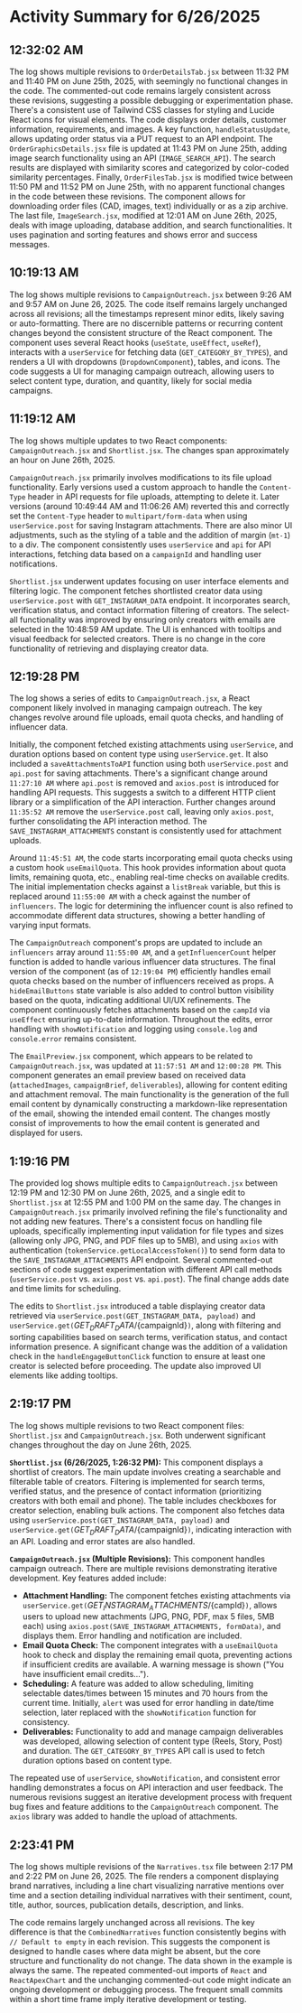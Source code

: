 # Activity Summary for 6/26/2025

## 12:32:02 AM
The log shows multiple revisions to `OrderDetailsTab.jsx` between 11:32 PM and 11:40 PM on June 25th, 2025,  with seemingly no functional changes in the code.  The commented-out code remains largely consistent across these revisions, suggesting a possible debugging or experimentation phase.  There's a consistent use of Tailwind CSS classes for styling and Lucide React icons for visual elements.  The code displays order details, customer information, requirements, and images.  A key function, `handleStatusUpdate`, allows updating order status via a PUT request to an API endpoint.  The  `OrderGraphicsDetails.jsx` file is updated at 11:43 PM on June 25th, adding image search functionality using an API (`IMAGE_SEARCH_API`).  The search results are displayed with similarity scores and categorized by color-coded similarity percentages.  Finally, `OrderFilesTab.jsx` is modified twice between 11:50 PM and 11:52 PM on June 25th, with no apparent functional changes in the code between these revisions. The component allows for downloading order files (CAD, images, text) individually or as a zip archive. The last file, `ImageSearch.jsx`, modified at 12:01 AM on June 26th, 2025, deals with image uploading, database addition, and search functionalities.  It uses pagination and sorting features and shows error and success messages.


## 10:19:13 AM
The log shows multiple revisions to `CampaignOutreach.jsx` between 9:26 AM and 9:57 AM on June 26, 2025.  The code itself remains largely unchanged across all revisions; all the timestamps represent minor edits, likely saving or auto-formatting. There are no discernible patterns or recurring content changes beyond the consistent structure of the React component.  The component uses several React hooks (`useState`, `useEffect`, `useRef`), interacts with a `userService` for fetching data (`GET_CATEGORY_BY_TYPES`), and renders a UI with dropdowns (`DropdownComponent`), tables, and icons.  The code suggests a UI for managing campaign outreach, allowing users to select content type, duration, and quantity, likely for social media campaigns.


## 11:19:12 AM
The log shows multiple updates to two React components: `CampaignOutreach.jsx` and `Shortlist.jsx`.  The changes span approximately an hour on June 26th, 2025.

`CampaignOutreach.jsx` primarily involves modifications to its file upload functionality.  Early versions used a custom approach to handle the `Content-Type` header in API requests for file uploads, attempting to delete it. Later versions (around 10:49:44 AM and 11:06:26 AM) reverted this and correctly set the `Content-Type` header to `multipart/form-data` when using `userService.post` for saving Instagram attachments. There are also minor UI adjustments, such as the styling of a table and the addition of margin (`mt-1`) to a div.  The component consistently uses `userService` and `api` for API interactions, fetching data based on a `campaignId` and handling user notifications.


`Shortlist.jsx` underwent updates focusing on user interface elements and filtering logic. The component fetches shortlisted creator data using `userService.post` with `GET_INSTAGRAM_DATA` endpoint.  It incorporates search, verification status, and contact information filtering of creators.  The select-all functionality was improved by ensuring only creators with emails are selected in the 10:48:59 AM update. The UI is enhanced with tooltips and visual feedback for selected creators. There is no change in the core functionality of retrieving and displaying creator data.


## 12:19:28 PM
The log shows a series of edits to `CampaignOutreach.jsx`, a React component likely involved in managing campaign outreach.  The key changes revolve around file uploads, email quota checks, and handling of influencer data.

Initially, the component fetched existing attachments using `userService`, and duration options based on content type using `userService.get`.  It also included a `saveAttachmentsToAPI` function using both `userService.post` and `api.post` for saving attachments.  There's a significant change around  `11:27:10 AM` where `api.post` is removed and `axios.post` is introduced for handling API requests. This suggests a switch to a different HTTP client library or a simplification of the API interaction. Further changes around  `11:35:52 AM`  remove the `userService.post` call, leaving only `axios.post`,  further consolidating the API interaction method.  The `SAVE_INSTAGRAM_ATTACHMENTS` constant is consistently used for attachment uploads.


Around `11:45:51 AM`, the code starts incorporating email quota checks using a custom hook `useEmailQuota`.  This hook provides information about quota limits, remaining quota, etc., enabling real-time checks on available credits.  The initial implementation checks against a `listBreak` variable, but this is replaced around `11:55:00 AM` with a check against the number of `influencers`. The logic for determining the influencer count is also refined to accommodate different data structures, showing a better handling of varying input formats.


The `CampaignOutreach` component's props are updated to include an `influencers` array around `11:55:00 AM`, and a `getInfluencerCount` helper function is added to handle various influencer data structures. The final version of the component (as of `12:19:04 PM`) efficiently handles email quota checks based on the number of influencers received as props.  A `hideEmailButtons` state variable is also added to control button visibility based on the quota, indicating additional UI/UX refinements.  The component continuously fetches attachments based on the `campId` via `useEffect` ensuring up-to-date information.  Throughout the edits, error handling with `showNotification` and logging using `console.log` and `console.error` remains consistent.

The `EmailPreview.jsx` component, which appears to be related to `CampaignOutreach.jsx`, was updated at `11:57:51 AM` and `12:00:28 PM`. This component generates an email preview based on received data (`attachedImages`, `campaignBrief`, `deliverables`), allowing for content editing and attachment removal. The main functionality is the generation of the full email content by dynamically constructing a markdown-like representation of the email, showing the intended email content.  The changes mostly consist of improvements to how the email content is generated and displayed for users.


## 1:19:16 PM
The provided log shows multiple edits to `CampaignOutreach.jsx` between 12:19 PM and 12:30 PM on June 26th, 2025, and a single edit to `Shortlist.jsx` at 12:55 PM and 1:00 PM on the same day.  The changes in `CampaignOutreach.jsx` primarily involved refining the file's functionality and not adding new features.  There's a consistent focus on handling file uploads, specifically implementing input validation for file types and sizes (allowing only JPG, PNG, and PDF files up to 5MB), and using `axios` with authentication (`tokenService.getLocalAccessToken()`) to send form data to the `SAVE_INSTAGRAM_ATTACHMENTS` API endpoint. Several commented-out sections of code suggest experimentation with different API call methods (`userService.post` vs. `axios.post` vs. `api.post`).  The final change adds date and time limits for scheduling.

The edits to `Shortlist.jsx` introduced a table displaying creator data retrieved via `userService.post(GET_INSTAGRAM_DATA, payload)` and `userService.get(`${GET_DRAFT_DATA}/${campaignId}`)`, along with filtering and sorting capabilities based on search terms, verification status, and contact information presence.  A significant change was the addition of a validation check in the `handleEngageButtonClick` function to ensure at least one creator is selected before proceeding.  The update also improved UI elements like adding tooltips.


## 2:19:17 PM
The log shows multiple revisions to two React component files: `Shortlist.jsx` and `CampaignOutreach.jsx`.  Both underwent significant changes throughout the day on June 26th, 2025.

**`Shortlist.jsx` (6/26/2025, 1:26:32 PM):** This component displays a shortlist of creators. The main update involves creating a searchable and filterable table of creators.  Filtering is implemented for search terms, verified status, and the presence of contact information (prioritizing creators with both email and phone).  The table includes checkboxes for creator selection, enabling bulk actions. The component also fetches data using `userService.post(GET_INSTAGRAM_DATA, payload)` and `userService.get(`${GET_DRAFT_DATA}/${campaignId}`)`, indicating interaction with an API.  Loading and error states are also handled.

**`CampaignOutreach.jsx` (Multiple Revisions):** This component handles campaign outreach.  There are multiple revisions demonstrating iterative development. Key features added include:

* **Attachment Handling:** The component fetches existing attachments via `userService.get(`${GET_INSTAGRAM_ATTACHMENTS}/${campId}`)`, allows users to upload new attachments (JPG, PNG, PDF, max 5 files, 5MB each) using `axios.post(SAVE_INSTAGRAM_ATTACHMENTS, formData)`,  and displays them.  Error handling and notification are included.
* **Email Quota Check:** The component integrates with a `useEmailQuota` hook to check and display the remaining email quota, preventing actions if insufficient credits are available.  A warning message is shown ("You have insufficient email credits...").
* **Scheduling:** A feature was added to allow scheduling, limiting selectable dates/times between 15 minutes and 70 hours from the current time.  Initially, `alert` was used for error handling in date/time selection, later replaced with the `showNotification` function for consistency.
* **Deliverables:** Functionality to add and manage campaign deliverables was developed, allowing selection of content type (Reels, Story, Post) and duration.  The `GET_CATEGORY_BY_TYPES` API call is used to fetch duration options based on content type.

The repeated use of `userService`, `showNotification`, and consistent error handling demonstrates a focus on API interaction and user feedback. The numerous revisions suggest an iterative development process with frequent bug fixes and feature additions to the `CampaignOutreach` component.  The `axios` library was added to handle the upload of attachments.


## 2:23:41 PM
The log shows multiple revisions of the `Narratives.tsx` file between 2:17 PM and 2:22 PM on June 26, 2025.  The file renders a component displaying brand narratives, including a line chart visualizing narrative mentions over time and a section detailing individual narratives with their sentiment, count, title, author, sources, publication details, description, and links.

The code remains largely unchanged across all revisions.  The key difference is that the `CombinedNarratives` function consistently begins with `// Default to empty` in each revision. This suggests the component is designed to handle cases where data might be absent, but the core structure and functionality do not change.  The data shown in the example is always the same.  The repeated commented-out imports of `React` and `ReactApexChart` and the unchanging commented-out code might indicate an ongoing development or debugging process.  The frequent small commits within a short time frame imply iterative development or testing.
